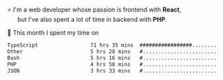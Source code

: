 ⭐ I'm a web developer whose passion is frontend with <b>React</b>,<br/>
&nbsp; &nbsp; &nbsp; but I've also spent a lot of time in backend with <b>PHP</b>.

📅 This month I spent my time on

<!--START_SECTION:waka-->

```txt
TypeScript                 71 hrs 35 mins  #################........   69.57 %
Other                      5 hrs 28 mins   #........................   05.32 %
Bash                       5 hrs 16 mins   #........................   05.12 %
PHP                        4 hrs 58 mins   #........................   04.84 %
JSON                       3 hrs 33 mins   #........................   03.45 %
```

<!--END_SECTION:waka-->
